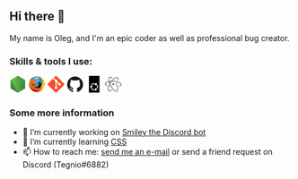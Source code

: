## Hi there 👋
My name is Oleg, and I'm an epic coder as well as professional bug creator.

### Skills & tools I use:
<code><img height="30" src="https://github.com/devicons/devicon/raw/master/icons/nodejs/nodejs-original.svg"></code>
<code><img height="30" src="https://github.com/devicons/devicon/raw/master/icons/firefox/firefox-original.svg"></code>
<code><img height="30" src="https://github.com/devicons/devicon/raw/master/icons/git/git-original.svg"></code>
<code><img height="30" src="https://github.com/devicons/devicon/raw/master/icons/github/github-original.svg"></code>
<code><img height="30" src="https://github.com/devicons/devicon/raw/master/icons/ubuntu/ubuntu-plain.svg"></code>
<code><img height="30" src="https://github.com/devicons/devicon/raw/master/icons/atom/atom-original.svg"></code>

### Some more information
- 🔭 I’m currently working on [Smiley the Discord bot](https://github.com/Tegnio6882/smiley)
- 🌱 I’m currently learning [CSS](https://www.w3schools.com/Css/)
- 📫 How to reach me: [send me an e-mail](mailto:olegbubble@gmail.com) or send a friend request on Discord (Tegnio#6882)

<!--
**Tegnio6882/Tegnio6882** is a ✨ _special_ ✨ repository because its `README.md` (this file) appears on your GitHub profile.

Here are some ideas to get you started:

- 👯 I’m looking to collaborate on ...
- 🤔 I’m looking for help with ...
- 💬 Ask me about ...
- 😄 Pronouns: ...
- ⚡ Fun fact: ...
-->
